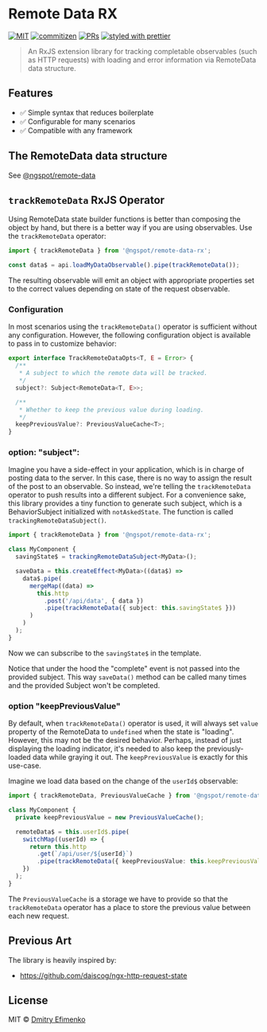 # Remote Data RX

[![MIT](https://img.shields.io/packagist/l/doctrine/orm.svg?style=flat-square)]()
[![commitizen](https://img.shields.io/badge/commitizen-friendly-brightgreen.svg?style=flat-square)]()
[![PRs](https://img.shields.io/badge/PRs-welcome-brightgreen.svg?style=flat-square)]()
[![styled with prettier](https://img.shields.io/badge/styled_with-prettier-ff69b4.svg?style=flat-square)](https://github.com/prettier/prettier)

> An RxJS extension library for tracking completable observables (such as HTTP requests) with loading and error information via RemoteData data structure.

## Features

- ✅ Simple syntax that reduces boilerplate
- ✅ Configurable for many scenarios
- ✅ Compatible with any framework

## The RemoteData data structure

See [@ngspot/remote-data](https://www.npmjs.com/package/@ngspot/remote-data)

## `trackRemoteData` RxJS Operator

Using RemoteData state builder functions is better than composing the object by hand, but there is a better way if you are using observables. Use the `trackRemoteData` operator:

```ts
import { trackRemoteData } from '@ngspot/remote-data-rx';

const data$ = api.loadMyDataObservable().pipe(trackRemoteData());
```

The resulting observable will emit an object with appropriate properties set to the correct values depending on state of the request observable.

### Configuration

In most scenarios using the `trackRemoteData()` operator is sufficient without any configuration. However, the following configuration object is available to pass in to customize behavior:

```ts
export interface TrackRemoteDataOpts<T, E = Error> {
  /**
   * A subject to which the remote data will be tracked.
   */
  subject?: Subject<RemoteData<T, E>>;

  /**
   * Whether to keep the previous value during loading.
   */
  keepPreviousValue?: PreviousValueCache<T>;
}
```

### option: "subject":

Imagine you have a side-effect in your application, which is in charge of posting data to the server. In this case, there is no way to assign the result of the post to an observable. So instead, we're telling the `trackRemoteData` operator to push results into a different subject. For a convenience sake, this library provides a tiny function to generate such subject, which is a BehaviorSubject initialized with `notAskedState`. The function is called `trackingRemoteDataSubject()`.

```ts
import { trackRemoteData } from '@ngspot/remote-data-rx';

class MyComponent {
  savingState$ = trackingRemoteDataSubject<MyData>();

  saveData = this.createEffect<MyData>((data$) =>
    data$.pipe(
      mergeMap((data) =>
        this.http
          .post('/api/data', { data })
          .pipe(trackRemoteData({ subject: this.savingState$ }))
      )
    )
  );
}
```

Now we can subscribe to the `savingState$` in the template.

Notice that under the hood the "complete" event is not passed into the provided subject. This way `saveData()` method can be called many times and the provided Subject won't be completed.

### option "keepPreviousValue"

By default, when `trackRemoteData()` operator is used, it will always set `value` property of the RemoteData to `undefined` when the state is "loading". However, this may not be the desired behavior. Perhaps, instead of just displaying the loading indicator, it's needed to also keep the previously-loaded data while graying it out. The `keepPreviousValue` is exactly for this use-case.

Imagine we load data based on the change of the `userId$` observable:

```ts
import { trackRemoteData, PreviousValueCache } from '@ngspot/remote-data-rx';

class MyComponent {
  private keepPreviousValue = new PreviousValueCache();

  remoteData$ = this.userId$.pipe(
    switchMap((userId) => {
      return this.http
        .get(`/api/user/${userId}`)
        .pipe(trackRemoteData({ keepPreviousValue: this.keepPreviousValue }));
    })
  );
}
```

The `PreviousValueCache` is a storage we have to provide so that the `trackRemoteData` operator has a place to store the previous value between each new request.

## Previous Art

The library is heavily inspired by:

- https://github.com/daiscog/ngx-http-request-state

## License

MIT © [Dmitry Efimenko](mailto:dmitrief@gmail.com)
